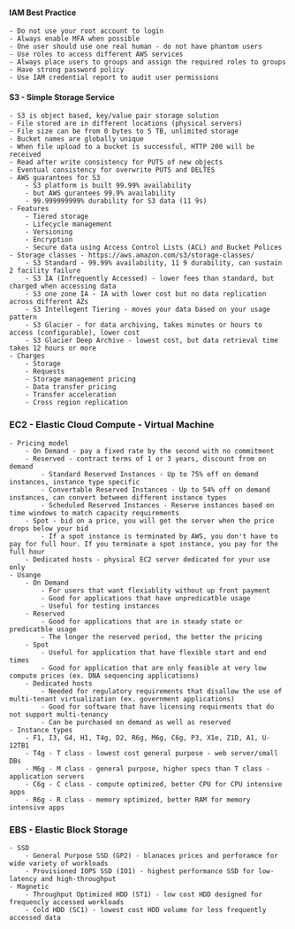 #### IAM Best Practice
	- Do not use your root account to login
	- Always enable MFA when possible
	- One user should use one real human - do not have phantom users
	- Use roles to access different AWS services
	- Always place users to groups and assign the required roles to groups
	- Have strong password policy
	- Use IAM credential report to audit user permissions

#### S3 - Simple Storage Service
	- S3 is object based, key/value pair storage solution
	- File stored are in different locations (physical servers)
	- File size can be from 0 bytes to 5 TB, unlimited storage
	- Bucket names are globally unique
	- When file upload to a bucket is successful, HTTP 200 will be received
	- Read after write consistency for PUTS of new objects
	- Eventual consistency for overwrite PUTS and DELTES
	- AWS guarantees for S3
		- S3 platform is built 99.99% availability
		- but AWS gurantees 99.9% availability
		- 99.999999999% durability for S3 data (11 9s)
	- Features
		- Tiered storage
		- Lifecycle management
		- Versioning
		- Encryption
		- Secure data using Access Control Lists (ACL) and Bucket Polices
	- Storage classes - https://aws.amazon.com/s3/storage-classes/
		- S3 Standard - 99.99% availability, 11 9 durability, can sustain 2 facility failure
		- S3 IA (Infrequently Accessed) - lower fees than standard, but charged when accessing data
		- S3 one zone IA - IA with lower cost but no data replication across different AZs
		- S3 Intellegent Tiering - moves your data based on your usage pattern
		- S3 Glacier - for data archiving, takes minutes or hours to access (configurable), lower cost
		- S3 Glacier Deep Archive - lowest cost, but data retrieval time takes 12 hours or more
	- Charges
		- Storage
		- Requests
		- Storage management pricing
		- Data transfer pricing
		- Transfer acceleration
		- Cross region replication

### EC2 - Elastic Cloud Compute - Virtual Machine
	- Pricing model
		- On Demand - pay a fixed rate by the second with no commitment
		- Reserved - contract terms of 1 or 3 years, discount from on demand
			- Standard Reserved Instances - Up to 75% off on demand instances, instance type specific
			- Convertable Reserved Instances - Up to 54% off on demand instances, can convert between different instance types
			- Scheduled Reserved Instances - Reserve instances based on time windows to match capacity requirements
		- Spot - bid on a price, you will get the server when the price drops below your bid
			- If a spot instance is terminated by AWS, you don't have to pay for full hour. If you terminate a spot instance, you pay for the full hour
		- Dedicated hosts - physical EC2 server dedicated for your use only
	- Usange
		- On Demand
			- For users that want flexiablity without up front payment
			- Good for applications that have unpredicatble usage
			- Useful for testing instances
		- Reserved
			- Good for applications that are in steady state or predicatble usage
			- The longer the reserved period, the better the pricing
		- Spot
			- Useful for application that have flexible start and end times
			- Good for application that are only feasible at very low compute prices (ex. DNA sequencing applications)
		- Dedicated hosts
			- Needed for regulatory requirements that disallow the use of multi-tenant virtualization (ex. government applications)
			- Good for software that have licensing requirments that do not support multi-tenancy
			- Can be purchased on demand as well as reserved
	- Instance types
		- F1, I3, G4, H1, T4g, D2, R6g, M6g, C6g, P3, X1e, Z1D, A1, U-12TB1
		- T4g - T class - lowest cost general purpose - web server/small DBs
		- M6g - M class - general purpose, higher specs than T class - application servers
		- C6g - C class - compute optimized, better CPU for CPU intensive apps
		- R6g - R class - memory optimized, better RAM for memory intensive apps

### EBS - Elastic Block Storage
	- SSD
		- General Purpose SSD (GP2) - blanaces prices and perforamce for wide variety of workloads
		- Provisioned IOPS SSD (IO1) - highest performance SSD for low-latency and high-throughput
	- Magnetic
		- Throughput Optimized HDD (ST1) - low cost HDD designed for frequencly accessed workloads
		- Cold HDD (SC1) - lowest cost HDD volume for less frequently accessed data
